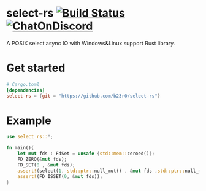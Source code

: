 # select-rs [![Build Status](https://app.travis-ci.com/b23r0/select-rs.svg?branch=main)](https://app.travis-ci.com/b23r0/select-rs) [![ChatOnDiscord](https://img.shields.io/badge/chat-on%20discord-blue)](https://discord.gg/ZKtYMvDFN4)

A POSIX select async IO with Windows&Linux support Rust library.

[select-rs]: https://github.com/b23r0/select-rs

# Get started

```toml
# Cargo.toml
[dependencies]
select-rs = {git = "https://github.com/b23r0/select-rs"}
```

# Example

```rust
use select_rs::*;

fn main(){
	let mut fds : FdSet = unsafe {std::mem::zeroed()};
	FD_ZERO(&mut fds);
	FD_SET(0 , &mut fds);
	assert!(select(1, std::ptr::null_mut() , &mut fds ,std::ptr::null_mut()) > 0);
	assert!(FD_ISSET(0, &mut fds));
}
```

